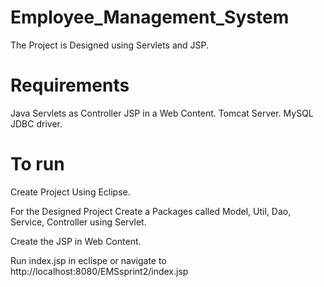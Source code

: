 # Employee_Management_System
The Project is Designed using Servlets and JSP.
# Requirements
  Java Servlets as Controller
  JSP in a Web Content.
  Tomcat Server.
  MySQL JDBC driver.
# To run
  Create Project Using Eclipse.
 
 For the Designed Project Create a Packages called Model, Util, Dao, Service, Controller using Servlet.
 
 Create the JSP in Web Content.
 
 Run index.jsp in eclispe or navigate to http://localhost:8080/EMSsprint2/index.jsp
  
